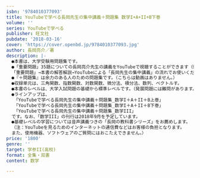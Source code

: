 ```yaml
---
isbn: '9784010377093'
title: YouTubeで学べる長岡先生の集中講義＋問題集 数学I+A+II+B下巻
volume: ''
series: YouTubeで学べる
publisher: 旺文社
pubdate: '2018-03-16'
cover: 'https://cover.openbd.jp/9784010377093.jpg'
author: 長岡亮介／著
description: |-
  ●本書は、大学受験用問題集です。
  ●「重要問題」35題についての長岡亮介先生の講義をYouTubeで視聴することができます（動画約7時間）。
  「重要問題」→本書の解答解説→YouTubeによる「長岡先生の集中講義」の流れでお使いください。
  ●『＋問題集』は余力のある人のための問題集です。（こちらは動画はありません。）
  ●収録単元は、三角関数、指数関数、対数関数、微分法、積分法、数列、ベクトルす。
  ●本書のレベルは、大学入試問題の基礎から標準レベルです。（発展問題には難問があります。）
  ●ラインアップは、
  　「YouTubeで学べる長岡先生の集中講義＋問題集_数学I＋A＋II＋B上巻」
  　「YouTubeで学べる長岡先生の集中講義＋問題集_数学I＋A＋II＋B下巻」
  　「YouTubeで学べる長岡先生の集中講義＋問題集_数学III」
  です。なお、「数学III」の刊行は2018年9月を予定しています。
  ●基礎レベルの学習については音声講義つきの「長岡の教科書シリーズ」をお薦めします。
  （注：YouTubeを見るためのインターネットの通信費などはお客様の負担となります。
  また、使用機器、ソフトウェアのご質問にはおこたえできません。）
price: '1800'
genre: ''
target: 学参II(高校)
format: 全集・双書
content: 数学

---
```

